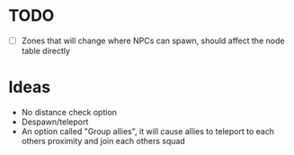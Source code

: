 # TODO
- [ ] Zones that will change where NPCs can spawn, should affect the node table directly

# Ideas
- No distance check option
- Despawn/teleport
- An option called "Group allies", it will cause allies to teleport to each others proximity and join each others squad